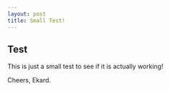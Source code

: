 ```yaml
---
layout: post
title: Small Test!
---
```


## Test

This is just a small test to see if it is actually working!

Cheers, Ekard.
